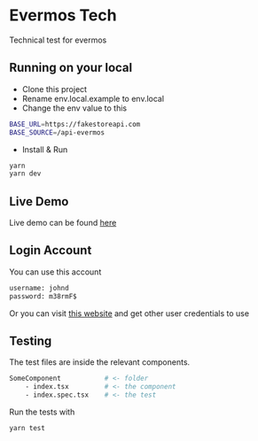 # Evermos Tech

Technical test for evermos

## Running on your local

- Clone this project
- Rename env.local.example to env.local
- Change the env value to this

```bash
BASE_URL=https://fakestoreapi.com
BASE_SOURCE=/api-evermos
```

- Install & Run

```bash
yarn
yarn dev
```

## Live Demo

Live demo can be found [here](https://evermos-tech.vercel.app/)

## Login Account

You can use this account

```bash
username: johnd
password: m38rmF$
```

Or you can visit [this website](https://fakestoreapi.com/docs) and get other user credentials to use

## Testing

The test files are inside the relevant components.

```bash
SomeComponent           # <- folder
    - index.tsx         # <- the component
    - index.spec.tsx    # <- the test
```

Run the tests with

```bash
yarn test
```
